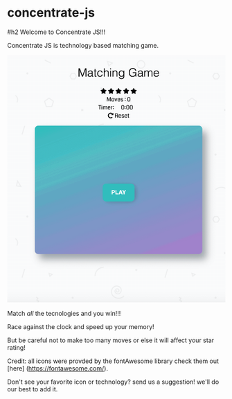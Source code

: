 # concentrate-js

#h2 Welcome to Concentrate JS!!!

Concentrate JS is technology based matching game.

![gif of game being played to completion](https://github.com/heardMan/concentrate-js/blob/master/img/demo.gif)

Match *all* the tecnologies and you win!!!

Race against the clock and speed up your memory!

But be careful not to make too many moves or else it will affect your star rating!

Credit: all icons were provded by the fontAwesome library check them out [here] (https://fontawesome.com/).

Don't see your favorite icon or technology? send us a suggestion! we'll do our best to add it.


